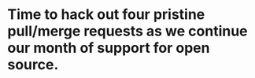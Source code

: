 # Time to hack out four pristine pull/merge requests as we continue our month of support for open source.
